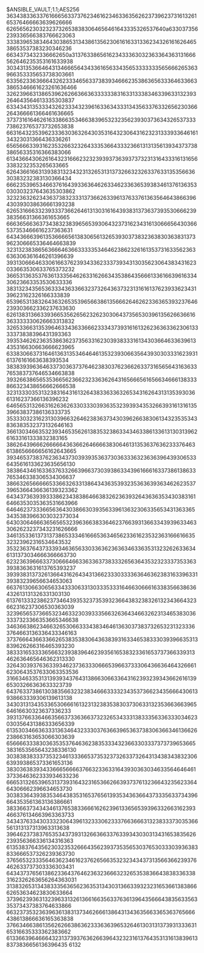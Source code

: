 $ANSIBLE_VAULT;1.1;AES256
36343833633761666563373762346162346336356262373962373161326165376466663639626666
6265656230323237326538383064656461643335326537640a633037356239336566383766623063
33383965383464303865313438613562306161633133623432616162646538653537383230346236
6634373432336662650a313763386561623433363032363364363131666562646235353161633938
30343135366464313466656434336165633435653333333565666265363966353335653738303661
63356233636664326233346563373839346662353863656333646336633865346661623261636466
32623966313865396262663663633333383163313338346339633132393264643564613335303837
63343431353334326233343239616336343331343563376332656230366264366661366461636665
37373161646261633866353466383965323235623930373634326537333738623765373732653838
66316432353962333630363264303531643230643162323133393364616134323031366436336261
65656663393162353266323264333536643332366131313561393437373838656335316366383066
61343664306261643231666232323939373639373732313164333161316563383232353265633665
62643661663139383132343231326531313732663232633763313535663630383232383130366434
66623539653466376164393363646263346233636539383461376136353030303237643635303862
32323632623436373832333137366263396137633761363564643866396430393038636661393238
62653166633239333736626461313031616439383137363739353066623938356631366361653665
66636566363734383238396565393064323731623431613066656430366537353466616237363631
64343666396135366665613830656132653930373832363830363831373962306665336464663839
32313238386563666463663333353464623862326161353731633562363636306361646261396639
39313066646330616637623934336233373934313035623064383431623033663530633765373232
36653136353763613335646263316266343538643566613361663961633430623663353530633336
38313234356536333436336632373264363732313161613762393362343139623162326166333839
65396531383264363265353965663861356662646262336365393237646239303662336237633630
62613831366339366535626562326230306437356530396135626636616363333330626663313832
32653366313539646334363366623334373931616132623636336230613333373838396431393363
39353462623635386362373563316230393833316134303664633639613435316630663666623965
63383066373164613631353464646135323930663564393030333162393161376161663638393534
38383939636463373036373764623830376236626337316565643163633765383737646534663838
39326638656535366562366232336362643165666561656634666138333866323438656662666538
32313330353132383164316132643833633632653431626431313539303661316237366136396232
64656531326631626362633033303936353239393435326639316131613539663837386136333735
35333032316231303966326462383637343039626638306134323535343836383532373132646163
36613034663532393465356261383532386334346338613361313031396261633161333832383165
38626439666266666436366264666638306461313536376362333764636138656666656162643665
39346537383762363437303939353637303633363236363964393065336435616133623635656130
38386434616336376332663966373039386334396166616337386138633765346338306534306637
38663265666665336632633138643436353932353636393634626235373965366436636139323362
64343736393933386234383864663832623639326436363534303831616466353035363531663966
64646237333665636430386630393563396136323063356534313633653435383966303032373034
64303064666365656532396366383364623766393136633439396334633062623237343231626666
34613533613731373865333461666536346562336162353236316661663532323962316534643532
35323637643733393463656330336362363634633635313232626336346131373034666366663730
62323639666337306664663363363738333265636435323233373533633938363631613765393237
39393831373261366431626434313662333033336364636238316339633139383239656634653063
66376130663065633433306331303335333164663066616338356638636432613131326331303130
61376133323862373464393532373539323664383238326132343664323662316237306530363039
32396565373665323463323039333566326364346632623134653830363337323366353665346638
34636638623466326530663334383464613630373837326532313233363764663136336433346163
37376664366336626538353830643638393163346538333039396635313839626266316465393230
38333165333365663239383964623935616538323361653737366339313462636465646362313330
32643039376363393462373633306665396637333064366364643266616230643537633063353536
31663463353131393934376431386630663364316239323934366261613965303266363633323739
64376337386130383566323238346663333234353736623435666430613938663339306139613138
34303131343533653066616132313238353830373063313235366366396564616630323637336233
39313766336466356637336366373232653433313833356336333034623030356431386333656339
61353034663633313634643233303763663965363738306366346136626238663163653066303639
65666633383036353537646362383533343236633033373737396536653831653565643238336130
30383838333735323461333665373532373263373264313438343832306639393865373361653136
38303638393433666566663766323363316439303630346335646464613733646362333934633236
66653132653965313739316432316536626639373761323664323562336464306662396634653730
30383364393835346438353165376561393534363664373335633734396664353561363136386661
38336637343434613765383366616262396133656539396332663162393466376134663963363733
34343763343033323064396132333062333766366631323833373035366561313137313963313638
39646237383765353437393132663663376339343030313431653835626239356366336134316363
61353837643562303235326664356239373535653037653033303936383833666537326239363730
37656532333564636234616237626566353232343437313566366239376462633737303336303431
64343737656138623364376462363236663232653538366438383363383162326263656264363031
31383265313438333563656236353134303136633932323165366138386662653634623830633664
37396239363132396331326136616635633763613964356664383563356335373437383764633866
66323735323639636138313734626661386431343635663365363765666438613866636165363838
37663466386135626266386362333636396532646130313137393133363165316635333362383662
61336639646664323137393763626639643232316137643531316138396138373836656136396435
6132
